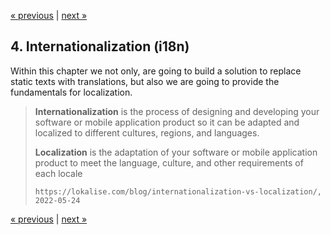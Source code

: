 [« previous](03-routing.md) | [next »](05-utilities.md)

## 4. Internationalization (i18n)
Within this chapter we not only, are going to build a solution to replace static texts
with translations, but also we are going to provide the fundamentals for localization.

> **Internationalization** is the process of designing and developing your software or mobile application product so it can be adapted and localized to different cultures, regions, and languages.
> 
> **Localization** is the adaptation of your software or mobile application product to meet the language, culture, and other requirements of each locale
>
> `https://lokalise.com/blog/internationalization-vs-localization/, 2022-05-24`

[« previous](03-routing.md) | [next »](05-utilities.md)